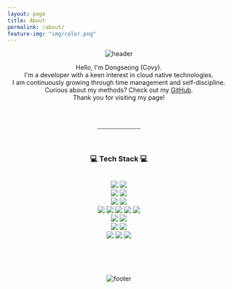 ```yaml
---
layout: page
title: About
permalink: /about/
feature-img: "img/color.png"
---
```






<div align="center">
  <img src="https://capsule-render.vercel.app/api?type=waving&&color=gradient&height=100&section=header&fontSize=90" alt="header"/>
</div>

<div align="center">

<p>
  Hello, I'm Dongseong (Covy).<br/>
  I'm a developer with a keen interest in cloud native technologies.<br/>
  I am continuously growing through time management and self-discipline.<br/>
  Curious about my methods? Check out my <a href="https://github.com/DS0708/todo-list">GitHub</a>.<br/>
  Thank you for visiting my page!
</p>

<br/>

﹏﹏﹏﹏﹏﹏﹏

<br/>

<h3>💻 Tech Stack 💻</h3>
<br/>
<img src="https://img.shields.io/badge/Java-007396?style=flat-square&logo=Java&logoColor=white"/>
<img src="https://img.shields.io/badge/Spring%20Boot-6DB33F?style=flat-square&logo=Spring%20Boot&logoColor=white"/>
<br/>
<img src="https://img.shields.io/badge/AWS-232F3E?style=flat-square&logo=Amazon%20AWS&logoColor=white"/>
<img src="https://img.shields.io/badge/GCP-4285F4?style=flat-square&logo=Google%20Cloud&logoColor=white"/>
<br/>
<img src="https://img.shields.io/badge/Docker-2496ED?style=flat-square&logo=Docker&logoColor=white"/>
<img src="https://img.shields.io/badge/Kubernetes-326CE5?style=flat-square&logo=Kubernetes&logoColor=white"/>
<br/>
<img src="https://img.shields.io/badge/GitHub%20Actions-2088FF?style=flat-square&logo=GitHub%20Actions&logoColor=white"/>
<img src="https://img.shields.io/badge/Jenkins-D24939?style=flat-square&logo=Jenkins&logoColor=white"/>
<img src="https://img.shields.io/badge/ArgoCD-EF7B4D?style=flat-square&logo=Argo&logoColor=white"/>
<img src="https://img.shields.io/badge/Terraform-7B42BC?style=flat-square&logo=Terraform&logoColor=white"/>
<img src="https://img.shields.io/badge/Vault-000000?style=flat-square&logo=Vault&logoColor=white"/>
<br/>
<img src="https://img.shields.io/badge/MariaDB-003545?style=flat-square&logo=MariaDB&logoColor=white"/>
<img src="https://img.shields.io/badge/MongoDB-47A248?style=flat-square&logo=MongoDB&logoColor=white"/>
<br/>
<img src="https://img.shields.io/badge/Linux-FCC624?style=flat-square&logo=Linux&logoColor=black"/>
<img src="https://img.shields.io/badge/MacOS-000000?style=flat-square&logo=Apple&logoColor=white"/>
<br/>
<img src="https://img.shields.io/badge/Notion-000000?style=flat-square&logo=Notion&logoColor=white"/>
<img src="https://img.shields.io/badge/Discord-5865F2?style=flat-square&logo=Discord&logoColor=white"/>
<img src="https://img.shields.io/badge/Jira-0052CC?style=flat-square&logo=Jira&logoColor=white"/>

<br/><br/>


</div>

<br/>

<div align="center">
  <img src="https://capsule-render.vercel.app/api?type=waving&&color=gradient&height=100&section=footer&fontSize=90" alt="footer"/>
</div>
